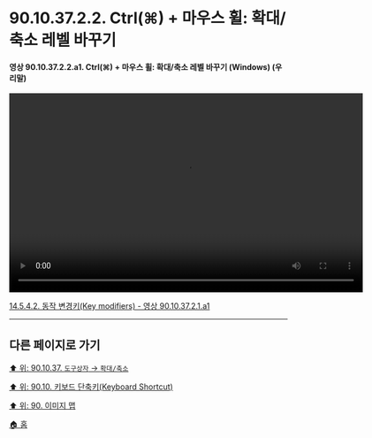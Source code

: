 # 90.10.37.2.2. Ctrl(⌘) + 마우스 휠: 확대/축소 레벨 바꾸기

<a id="90-10-37-02-02-a1"></a>

#### 영상 90.10.37.2.2.a1. Ctrl(⌘) + 마우스 휠: 확대/축소 레벨 바꾸기 (Windows) (우리말)
<video controls="controls" width="640" height="360" src="https://github.com/wonder13662/gimp/assets/15767104/132cd9f8-662c-47d2-b726-de1dde0aa5e7"></video>

[14.5.4.2. 동작 변경키(Key modifiers) - 영상 90.10.37.2.1.a1](./14-05-04-02-key_modifiers.md#90-10-37-02-02-a1)

***

## 다른 페이지로 가기

[⬆️ 위: 90.10.37. `도구상자` → `확대/축소`](./90-10-37-00-tool_box-zoom.md)

[⬆️ 위: 90.10. 키보드 단축키(Keyboard Shortcut)](./90-10-00-keyboard_shortcut.md)

[⬆️ 위: 90. 이미지 맵](./90-00-image-map.md)

[🏠 홈](./00-home.md)